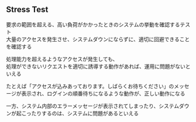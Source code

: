 ## Stress Test

要求の範囲を超える、高い負荷がかかったときのシステムの挙動を確認するテスト  
大量のアクセスを発生させ、システムダウンにならずに、適切に回避できることを確認する

処理能力を超えるようなアクセスが発生しても、  
処理ができないリクエストを適切に誘導する動作があれば、運用に問題がないといえる

たとえば「アクセスが込みあっております。しばらくお待ちください」のメッセージが表示され、ログインの順番待ちになるような動作が、正しい動作になる

一方、システム内部のエラーメッセージが表示されてしまったり、システムダウンが起こったりするのは、システムに問題があるといえる
